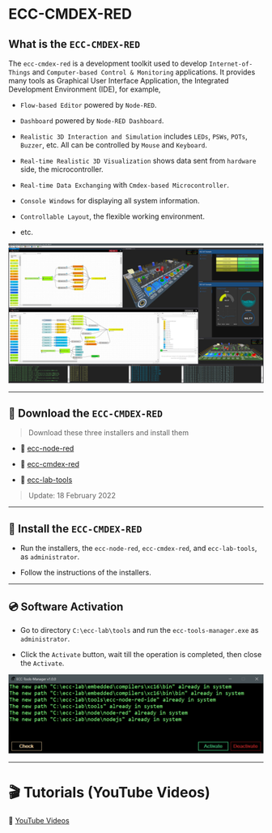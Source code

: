# ECC-CMDEX-RED

## What is the `ECC-CMDEX-RED`

The `ecc-cmdex-red` is a development toolkit used to develop `Internet-of-Things` and `Computer-based Control & Monitoring` applications. It provides many tools as Graphical User Interface Application, the Integrated Development Environment (IDE), for example,

- `Flow-based Editor` powered by `Node-RED`.

- `Dashboard` powered by `Node-RED Dashboard`.

- `Realistic 3D Interaction and Simulation` includes `LEDs`, `PSWs`, `POTs`, `Buzzer`, etc. All can be controlled by `Mouse` and `Keyboard`.

- `Real-time Realistic 3D Visualization` shows data sent from `hardware` side, the microcontroller.

- `Real-time Data Exchanging` with `Cmdex-based Microcontroller`.

- `Console Windows` for displaying all system information.

- `Controllable Layout`, the flexible working environment.

- etc.

![](./images/ide.png)

---

## :open_file_folder: Download the `ECC-CMDEX-RED`

>Download these three installers and install them

- :floppy_disk: [ecc-node-red](https://drive.google.com/file/d/1oaxWeGhQrhDxabsukegIremWuz2cVIU1/view?usp=sharing)

- :floppy_disk: [ecc-cmdex-red](https://drive.google.com/file/d/1Zh50xdt-7orhfPvfW8cVX-OdOKbwv4hr/view?usp=sharing)
  
- :floppy_disk: [ecc-lab-tools](https://drive.google.com/file/d/1ua2V8_DXyO1gwbfTRWcyRmY8oQZDfgJG/view?usp=sharing)

> Update: 18 February 2022
---

## :floppy_disk: Install the `ECC-CMDEX-RED`

- Run the installers, the `ecc-node-red`, `ecc-cmdex-red`, and `ecc-lab-tools`, as `administrator`.

- Follow the instructions of the installers.

---

## :cd: Software Activation

- Go to directory `C:\ecc-lab\tools` and run the `ecc-tools-manager.exe` as `administrator`.

- Click the `Activate` button, wait till the operation is completed, then close the `Activate`.
  
![](./images/activator.png)

---

# :clapper: Tutorials (YouTube Videos)

:movie_camera: [YouTube Videos](https://www.youtube.com/playlist?list=PLBPFpqyTjzeW4XQpMCFQiOmvrtYOh-2IH)
